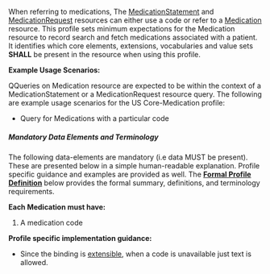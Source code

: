 When referring to medications, The [MedicationStatement] and [MedicationRequest] resources can either use a code or refer to a [Medication] resource.  This profile sets minimum expectations for the Medication resource to record search and fetch medications associated with a patient. It identifies which core elements, extensions, vocabularies and value sets **SHALL** be present in the resource when using this profile.

**Example Usage Scenarios:**

QQueries on Medication resource are expected to be within the context of a MedicationStatement or a MedicationRequest resource query. The following are
example usage scenarios for the US Core-Medication profile:

-   Query for Medications with a particular code

##### Mandatory Data Elements and Terminology


The following data-elements are mandatory (i.e data MUST be present). These are presented below in a simple human-readable explanation.  Profile specific guidance and examples are provided as well.  The [**Formal Profile Definition**](#profile) below provides the  formal summary, definitions, and  terminology requirements.  

**Each Medication must have:**

1.  A medication code


**Profile specific implementation guidance:**

*  Since the binding is [extensible](definitions.html#extensible-binding-for-codeableconcept-datatype), when a code is unavailable just text is allowed.

[MedicationStatement]: http://build.fhir.org/medicationstatement.html
 [MedicationRequest]: http://build.fhir.org/MedicationRequest.html
 [Medication]: http://build.fhir.org/medication.html
